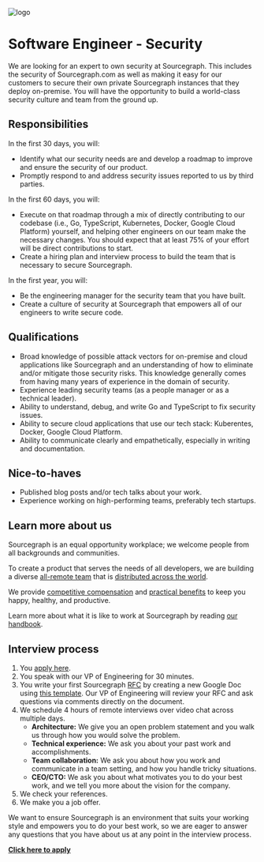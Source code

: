 ![logo](https://sourcegraph.com/.assets/img/sourcegraph-light-head-logo.svg)

# Software Engineer - Security

We are looking for an expert to own security at Sourcegraph. This includes the security of Sourcegraph.com as well as making it easy for our customers to secure their own private Sourcegraph instances that they deploy on-premise. You will have the opportunity to build a world-class security culture and team from the ground up.

## Responsibilities

In the first 30 days, you will:

- Identify what our security needs are and develop a roadmap to improve and ensure the security of our product.
- Promptly respond to and address security issues reported to us by third parties.

In the first 60 days, you will:

- Execute on that roadmap through a mix of directly contributing to our codebase (i.e., Go, TypeScript, Kubernetes, Docker, Google Cloud Platform) yourself, and helping other engineers on our team make the necessary changes. You should expect that at least 75% of your effort will be direct contributions to start.
- Create a hiring plan and interview process to build the team that is necessary to secure Sourcegraph.

In the first year, you will:

- Be the engineering manager for the security team that you have built.
- Create a culture of security at Sourcegraph that empowers all of our engineers to write secure code.

## Qualifications

- Broad knowledge of possible attack vectors for on-premise and cloud applications like Sourcegraph and an understanding of how to eliminate and/or mitigate those security risks. This knowledge generally comes from having many years of experience in the domain of security.
- Experience leading security teams (as a people manager or as a technical leader).
- Ability to understand, debug, and write Go and TypeScript to fix security issues.
- Ability to secure cloud applications that use our tech stack: Kuberentes, Docker, Google Cloud Platform.
- Ability to communicate clearly and empathetically, especially in writing and documentation.

## Nice-to-haves

- Published blog posts and/or tech talks about your work.
- Experience working on high-performing teams, preferably tech startups.

## Learn more about us

Sourcegraph is an equal opportunity workplace; we welcome people from all backgrounds and communities.

To create a product that serves the needs of all developers, we are building a diverse [all-remote team](https://about.sourcegraph.com/company/remote) that is [distributed across the world](https://about.sourcegraph.com/company/team).

We provide [competitive compensation](https://about.sourcegraph.com/handbook/people-ops/compensation) and [practical benefits](https://about.sourcegraph.com/handbook/people-ops/benefits-and-perks) to keep you happy, healthy, and productive.

Learn more about what it is like to work at Sourcegraph by reading [our handbook](https://about.sourcegraph.com/handbook/).

## Interview process

1. You [apply here](https://jobs.lever.co/sourcegraph/c36db3e1-0ece-465d-ad7c-1eb6de9a4b22/apply).
1. You speak with our VP of Engineering for 30 minutes.
1. You write your first Sourcegraph [RFC](https://about.sourcegraph.com/handbook/communication/rfcs) by creating a new Google Doc using [this template](https://docs.google.com/document/d/1ol7aVXuXB7XL4DorOoxoDsaSyFI9Pv4Bcc1zfo-iLtw/edit#). Our VP of Engineering will review your RFC and ask questions via comments directly on the document.
1. We schedule 4 hours of remote interviews over video chat across multiple days.
   - **Architecture:** We give you an open problem statement and you walk us through how you would solve the problem.
   - **Technical experience:** We ask you about your past work and accomplishments.
   - **Team collaboration:** We ask you about how you work and communicate in a team setting, and how you handle tricky situations.
   - **CEO/CTO:** We ask you about what motivates you to do your best work, and we tell you more about the vision for the company.
1. We check your references.
1. We make you a job offer.

We want to ensure Sourcegraph is an environment that suits your working style and empowers you to do your best work, so we are eager to answer any questions that you have about us at any point in the interview process.

**[Click here to apply](https://jobs.lever.co/sourcegraph/c36db3e1-0ece-465d-ad7c-1eb6de9a4b22/apply)**

